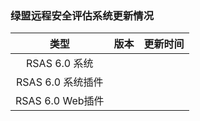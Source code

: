 ### 绿盟远程安全评估系统更新情况

| 类型 | 版本 | 更新时间 |
| :----:| :----: | :----: |
| RSAS 6.0 系统 |  |  |
| RSAS 6.0 系统插件 |  |  |
| RSAS 6.0 Web插件 |  |  |
